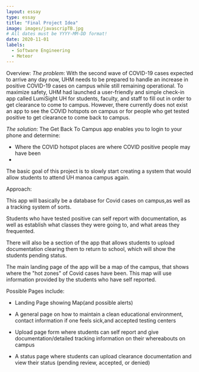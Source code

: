 ```yaml
---
layout: essay
type: essay
title: "Final Project Idea"
image: images/javascripTB.jpg
# All dates must be YYYY-MM-DD format!
date: 2020-11-01
labels:
  - Software Engineering
  - Meteor
---
```

Overview:
*The problem*: With the second wave of COVID-19 cases expected to arrive any day now, UHM needs to be prepared to handle an increase in positive COVID-19 cases on campus while still remaining operational. To maximize safety, UHM had launched a user-friendly and simple check-in app called LumiSight UH for students, faculty, and staff to fill out in order to get clearance to come to campus. However, there currently does not exist an app to see the COVID hotspots on campus or for people who get tested positive to get clearance to come back to campus. 

*The solution*: The Get Back To Campus app enables you to login to your phone and determine: 
* Where the COVID hotspot places are where COVID positive people may have been
*


The basic goal of this project is to slowly start creating a system that would allow students to attend UH manoa campus again.

Approach:

This app will basically be a database for Covid cases on campus,as well as a tracking system of sorts. 

Students who have tested positive can self report with documentation, as well as establish what classes they were going to, and what areas they frequented. 

There will also be a section of the app that allows students to upload documentation clearing them to return to school, which will show the students pending status. 

The main landing page of the app will be a map of the campus, that shows where the "hot zones" of Covid cases have been. This map will use information provided by the students who have self reported.

Possible Pages include:

* Landing Page showing Map(and possible alerts)

* A general page on how to maintain a clean educational environment, contact information if one feels sick,and accepted testing centers

* Upload page form where students can self report and give documentation/detailed tracking information on their whereabouts on campus

* A status page where students can upload clearance documentation and view their status (pending review, accepted, or denied)


